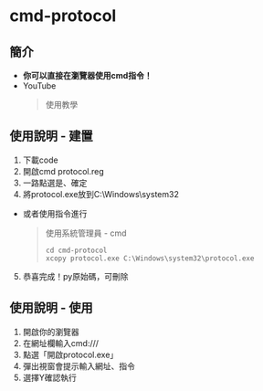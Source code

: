 # cmd-protocol
## 簡介
- **你可以直接在瀏覽器使用cmd指令！**
- YouTube
  > 使用教學

## 使用說明 - 建置


1. 下載code
2. 開啟cmd protocol.reg
3. 一路點選是、確定
4. 將protocol.exe放到C:\Windows\system32
- 或者使用指令進行
  >使用系統管理員 - cmd
  >```batch
  >cd cmd-protocol
  >xcopy protocol.exe C:\Windows\system32\protocol.exe
  >```

5. 恭喜完成！py原始碼，可刪除


## 使用說明 - 使用
1. 開啟你的瀏覽器
2. 在網址欄輸入cmd://<command>/
3. 點選「開啟protocol.exe」
4. 彈出視窗會提示輸入網址、指令
5. 選擇Y確認執行



